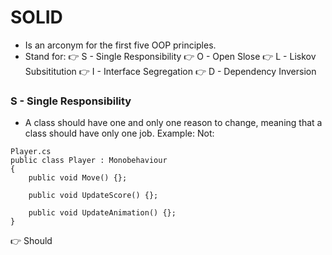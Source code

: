 # SOLID 

- Is an arconym for the first five OOP principles.
- Stand for:
    👉 S - Single Responsibility
    👉 O - Open Slose
    👉 L - Liskov Subsititution 
    👉 I - Interface Segregation
    👉 D - Dependency Inversion

### S - Single Responsibility

- A class should have one and only one reason to change, meaning that a class should have only one job.
Example:
Not: 
``` 
Player.cs
public class Player : Monobehaviour
{
    public void Move() {};
    
    public void UpdateScore() {};

    public void UpdateAnimation() {};
}
```
👉 Should
```
